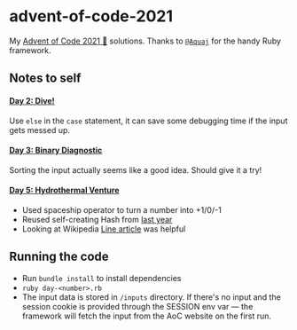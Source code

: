 # advent-of-code-2021
My [Advent of Code 2021 🎄](https://adventofcode.com/year/2021) solutions. Thanks to [`@Aquaj`](https://github.com/Aquaj) for the handy Ruby framework.

## Notes to self

#### [Day 2: Dive!](https://adventofcode.com/2021/day/2)
Use `else` in the `case` statement, it can save some debugging time if the input gets messed up.

#### [Day 3: Binary Diagnostic](https://adventofcode.com/2021/day/3)
Sorting the input actually seems like a good idea. Should give it a try!

#### [Day 5: Hydrothermal Venture](https://adventofcode.com/2021/day/5)
- Used spaceship operator to turn a number into +1/0/-1
- Reused self-creating Hash from [last year](https://github.com/wetterkrank/aoc2020/blob/master/aoc17_1.rb)
- Looking at Wikipedia [Line article](https://en.wikipedia.org/wiki/Line_(geometry)) was helpful

## Running the code

- Run `bundle install` to install dependencies
- `ruby day-<number>.rb`
- The input data is stored in `/inputs` directory. If there's no input and the session cookie is provided through the SESSION env var — the framework will
fetch the input from the AoC website on the first run.
